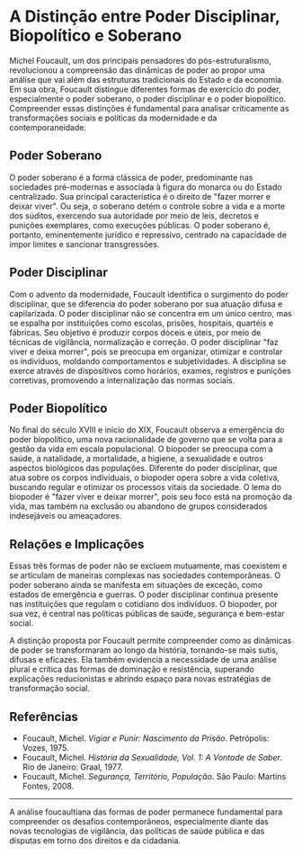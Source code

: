 # A Distinção entre Poder Disciplinar, Biopolítico e Soberano

Michel Foucault, um dos principais pensadores do pós-estruturalismo, revolucionou a compreensão das dinâmicas de poder ao propor uma análise que vai além das estruturas tradicionais do Estado e da economia. Em sua obra, Foucault distingue diferentes formas de exercício do poder, especialmente o poder soberano, o poder disciplinar e o poder biopolítico. Compreender essas distinções é fundamental para analisar criticamente as transformações sociais e políticas da modernidade e da contemporaneidade.

## Poder Soberano

O poder soberano é a forma clássica de poder, predominante nas sociedades pré-modernas e associada à figura do monarca ou do Estado centralizado. Sua principal característica é o direito de "fazer morrer e deixar viver". Ou seja, o soberano detém o controle sobre a vida e a morte dos súditos, exercendo sua autoridade por meio de leis, decretos e punições exemplares, como execuções públicas. O poder soberano é, portanto, eminentemente jurídico e repressivo, centrado na capacidade de impor limites e sancionar transgressões.

## Poder Disciplinar

Com o advento da modernidade, Foucault identifica o surgimento do poder disciplinar, que se diferencia do poder soberano por sua atuação difusa e capilarizada. O poder disciplinar não se concentra em um único centro, mas se espalha por instituições como escolas, prisões, hospitais, quartéis e fábricas. Seu objetivo é produzir corpos dóceis e úteis, por meio de técnicas de vigilância, normalização e correção. O poder disciplinar "faz viver e deixa morrer", pois se preocupa em organizar, otimizar e controlar os indivíduos, moldando comportamentos e subjetividades. A disciplina se exerce através de dispositivos como horários, exames, registros e punições corretivas, promovendo a internalização das normas sociais.

## Poder Biopolítico

No final do século XVIII e início do XIX, Foucault observa a emergência do poder biopolítico, uma nova racionalidade de governo que se volta para a gestão da vida em escala populacional. O biopoder se preocupa com a saúde, a natalidade, a mortalidade, a higiene, a sexualidade e outros aspectos biológicos das populações. Diferente do poder disciplinar, que atua sobre os corpos individuais, o biopoder opera sobre a vida coletiva, buscando regular e otimizar os processos vitais da sociedade. O lema do biopoder é "fazer viver e deixar morrer", pois seu foco está na promoção da vida, mas também na exclusão ou abandono de grupos considerados indesejáveis ou ameaçadores.

## Relações e Implicações

Essas três formas de poder não se excluem mutuamente, mas coexistem e se articulam de maneiras complexas nas sociedades contemporâneas. O poder soberano ainda se manifesta em situações de exceção, como estados de emergência e guerras. O poder disciplinar continua presente nas instituições que regulam o cotidiano dos indivíduos. O biopoder, por sua vez, é central nas políticas públicas de saúde, segurança e bem-estar social.

A distinção proposta por Foucault permite compreender como as dinâmicas de poder se transformaram ao longo da história, tornando-se mais sutis, difusas e eficazes. Ela também evidencia a necessidade de uma análise plural e crítica das formas de dominação e resistência, superando explicações reducionistas e abrindo espaço para novas estratégias de transformação social.

## Referências

- Foucault, Michel. *Vigiar e Punir: Nascimento da Prisão*. Petrópolis: Vozes, 1975.
- Foucault, Michel. *História da Sexualidade, Vol. 1: A Vontade de Saber*. Rio de Janeiro: Graal, 1977.
- Foucault, Michel. *Segurança, Território, População*. São Paulo: Martins Fontes, 2008.

---

A análise foucaultiana das formas de poder permanece fundamental para compreender os desafios contemporâneos, especialmente diante das novas tecnologias de vigilância, das políticas de saúde pública e das disputas em torno dos direitos e da cidadania.